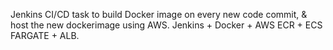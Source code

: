 Jenkins CI/CD task to build Docker image on every new code commit, & host the new dockerimage using AWS.
Jenkins + Docker + AWS ECR  + ECS FARGATE + ALB.


